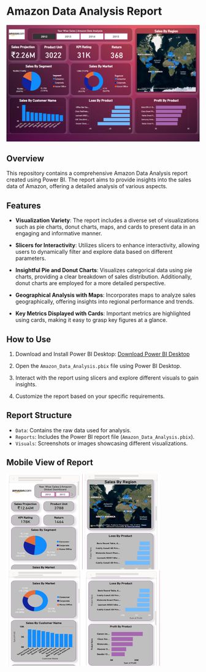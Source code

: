 # Amazon Data Analysis Report

![Output](https://github.com/Pranoti-2002/Power-BI-Projects-/blob/main/Report.png) 

## Overview
This repository contains a comprehensive Amazon Data Analysis report created using Power BI. The report aims to provide insights into the sales data of Amazon, offering a detailed analysis of various aspects.

## Features
- **Visualization Variety**: The report includes a diverse set of visualizations such as pie charts, donut charts, maps, and cards to present data in an engaging and informative manner.

- **Slicers for Interactivity**: Utilizes slicers to enhance interactivity, allowing users to dynamically filter and explore data based on different parameters.

- **Insightful Pie and Donut Charts**: Visualizes categorical data using pie charts, providing a clear breakdown of sales distribution. Additionally, donut charts are employed for a more detailed perspective.

- **Geographical Analysis with Maps**: Incorporates maps to analyze sales geographically, offering insights into regional performance and trends.

- **Key Metrics Displayed with Cards**: Important metrics are highlighted using cards, making it easy to grasp key figures at a glance.

## How to Use
1. Download and Install Power BI Desktop: [Download Power BI Desktop](https://powerbi.microsoft.com/desktop/)

2. Open the `Amazon_Data_Analysis.pbix` file using Power BI Desktop.

3. Interact with the report using slicers and explore different visuals to gain insights.

4. Customize the report based on your specific requirements.

## Report Structure
- `Data`: Contains the raw data used for analysis.
- `Reports`: Includes the Power BI report file (`Amazon_Data_Analysis.pbix`).
- `Visuals`: Screenshots or images showcasing different visualizations.

 ## Mobile View of Report
<!-- Adjust the width and height attributes based on your preferences -->
<img src="https://github.com/Pranoti-2002/Power-BI-Projects-/blob/main/Mobile_View.png" alt="Mobile View Collage" width="400" height="500">


